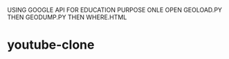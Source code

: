 USING GOOGLE API FOR EDUCATION PURPOSE ONLE
OPEN GEOLOAD.PY THEN GEODUMP.PY THEN WHERE.HTML
# youtube-clone
